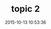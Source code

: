 ---
layout: post
title:  "topic 2"
date:   2015-10-13 10:53:36
categories: jekyll update
image: ./images/potatoes.jpg
type: topic
---